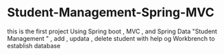 # Student-Management-Spring-MVC
this is the first project Using Spring boot , MVC , and Spring Data  "Student Management " , add , updata , delete  student with help og Workbrench to establish database
